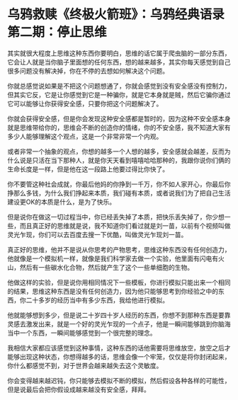 # 乌鸦救赎《终极火箭班》：乌鸦经典语录第二期：停止思维

其实就很大程度上思维这种东西你要明白，思维的话它属于爬虫脑的一部分东西，它会让人就是当你脑子里面想的任何东西，想的越来越多，其实你每天感觉到自己很多问题没有解决掉，你在不停的去想如何解决这个问题。

你就总感觉说如果是不把这个问题想通了，你就会感觉到没有安全感没有控制力，但其实它反，它是让你感觉到它是一种骗你，就是它本身就是贼，然后它骗你通过它可以能够让你获得安全感，只要你把这个问题解决了。

你就会获得安全感，但是你会发现这种安全感都是暂时的，因为这种不安全感本身就是思维带给你的，思维会不断的创造你的情绪，你的不安全感，我不知道大家有多少人能够理解这个观点，这是一个非常非常一个内观。

或者非常一个抽象的观点，你想的越多一个人想的越多，安全感就会越差，反而为什么说是只活在当下那种人，就是你天天看到嘻嘻哈哈那种的，我跟你说你们俩的生命长度是一样，但是他在这一段路上他要过得比你快了。

你不要管这种社会成就，你最后他妈的你挣到一千万，你不如人家开心，你最后你挣那么多钱，为什么我们挣起来本质，我们碰有本质，或者说我们为了把自己生活建设更OK的本质是什么，是为了快乐。

但是说你在做这一切过程当中，你已经丢失掉了本质，把快乐丢失掉了，你少想一些，而且真正好的思维就是说，我不知道你们看过就是刘一苗，以前有个视频叫做灵光乍现，你们可以去百度去搜一下优酷，叫做灵光乍现刘一苗。

真正好的思维，他并不是说从你思考的产物思考，思维这种东西没有任何创造力，他就像是一个模拟机一样，就像是我们科学家去做一个实验，他里面有闪电有火山，然后有一些碳水化合物，然后就产生了这个一些单细胞的生物。

他做这样的实验，但是说你用相同情况下一些模板，你进行模拟只能出来一个相同的结果，思维这种东西是没有任何创造力，因为他只能够思考到你经验之中的东西，你二十多岁的经历当中有多少东西，我给他进行模拟。

他就能够想到多少，但是说二十岁四十岁人经历的东西，你想不到那种东西是要靠灵感去激发出来，就是一个好的灵光乍现的一个点子，他是一瞬间能够跳到你脑海当中一个东西，一瞬间能够感觉到一个很完整的理念。

我相信大家都应该感觉到这种事情，这种东西的话他需要将思维放空，放空之后才能够出现这种状态，你想得越多的话，思维会像一个牢笼，仅仅是将你封闭起来，你什么都感觉不到，对于世界会越来越失去这个灵敏度。

你会变得越来越迟钝，你只能够去模拟不断的模拟，然后假设各种各样的可能性，但是说最后会把你假设成越来越没有安全感，拜拜。

